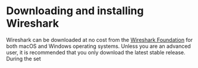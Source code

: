 # Downloading and installing Wireshark
Wireshark can be downloaded at no cost from the [Wireshark Foundation](https://www.wireshark.org/#download) for both macOS and Windows operating systems. Unless you are an advanced user, it is recommended that you only download the latest stable release. During the set
<!--stackedit_data:
eyJoaXN0b3J5IjpbMjAyMjM1Njg2OF19
-->